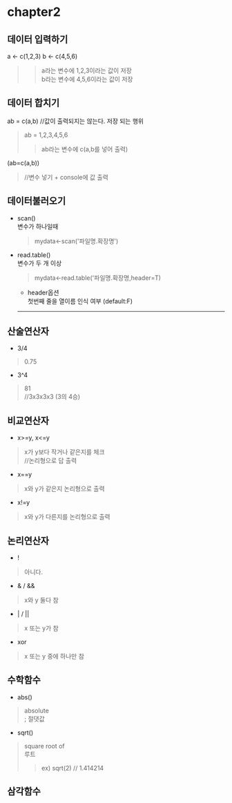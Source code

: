 chapter2
==
데이터 입력하기
--
a <- c(1,2,3)
b <- c(4,5,6)
>>a라는 변수에 1,2,3이라는 값이 저장<br>
>>b라는 변수에 4,5,6이라는 값이 저장<br>

데이터 합치기
--
ab = c(a,b) //값이 출력되지는 않는다. 저장 되는 행위
>ab = 1,2,3,4,5,6
>>ab라는 변수에 c(a,b를 넣어 출력)

(ab=c(a,b)) 
> //변수 넣기 + console에 값 출력

데이터불러오기
--
* scan()<br>
변수가 하나일때
  > mydata<-scan('파일명.확장명')
* read.table()<br>
  변수가 두 개 이상
  >mydata<-read.table('파일명.확장명,header=T)
    * header옵션
  <br> 첫번째 줄을 열이름 인식 여부 (default:F)

  ***

산술연산자
--
* 3/4
>0.75<br>

* 3^4 
>81<br> //3x3x3x3 (3의 4승)


비교연산자
--
* x>=y, x<=y
> x가 y보다 작거나 같은지를 체크<br> //논리형으로 답 출력

* x==y
>x와 y가 같은지 논리형으로 출력

* x!=y
>x와 y가 다른지를 논리형으로 출력

논리연산자
--
* !
> 아니다.

* & / &&
> x와 y 둘다 참

* | / ||
> x 또는 y가 참

* xor
> x 또는 y 중에 하나만 참

수학함수
--
* abs()
> absolute<br> ; 절댓값

* sqrt()
> square root of<br>루트 
> > ex) sqrt(2) // 1.414214

삼각함수
--

